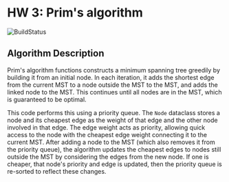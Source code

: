 # HW 3: Prim's algorithm

![BuildStatus](https://github.com/isaiahah/HW3-PRIM-MST/actions/workflows/test.yml/badge.svg)

## Algorithm Description

Prim's algorithm functions constructs a minimum spanning tree greedily by building it from an initial node. In each iteration, it adds the shortest edge from the current MST to a node outside the MST to the MST, and adds the linked node to the MST. This continues until all nodes are in the MST, which is guaranteed to be optimal.

This code performs this using a priority queue. The `Node` dataclass stores a node and its cheapest edge as the weight of that edge and the other node involved in that edge. The edge weight acts as priority, allowing quick access to the node with the cheapest edge weight connecting it to the current MST. After adding a node to the MST (which also removes it from the priority queue), the algorithm updates the cheapest edges to nodes still outside the MST by considering the edges from the new node. If one is cheaper, that node's priority and edge is updated, then the priority queue is re-sorted to reflect these changes.
